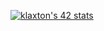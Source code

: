[![klaxton's 42 stats](https://badge42.vercel.app/api/v2/cl959eamt00640gl8p0u6z0tt/stats?cursusId=21&coalitionId=178)](https://github.com/JaeSeoKim/badge42)
